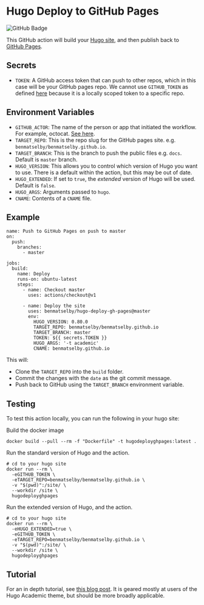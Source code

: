 # Hugo Deploy to GitHub Pages

![GitHub Badge](https://github.com/benmatselby/hugo-deploy-gh-pages/workflows/Build/badge.svg)

This GitHub action will build your [Hugo site](https://gohugo.io/), and then publish back to [GitHub Pages](https://pages.github.com/).

## Secrets

- `TOKEN`: A GitHub access token that can push to other repos, which in this case will be your GitHub pages repo. We cannot use `GITHUB_TOKEN` as defined [here](https://help.github.com/en/actions/configuring-and-managing-workflows/authenticating-with-the-github_token#about-the-github_token-secret) because it is a locally scoped token to a specific repo.

## Environment Variables

- `GITHUB_ACTOR`: The name of the person or app that initiated the workflow. For example, octocat. [See here](https://developer.github.com/actions/creating-github-actions/accessing-the-runtime-environment/#environment-variables).
- `TARGET_REPO`: This is the repo slug for the GitHub pages site. e.g. `benmatselby/benmatselby.github.io`.
- `TARGET_BRANCH`: This is the branch to push the public files e.g. `docs`. Default is `master` branch.
- `HUGO_VERSION`: This allows you to control which version of Hugo you want to use. There is a default within the action, but this may be out of date.
- `HUGO_EXTENDED`: If set to `true`, the _extended_ version of Hugo will be used. Default is `false`.
- `HUGO_ARGS`: Arguments passed to `hugo`.
- `CNAME`: Contents of a `CNAME` file.

## Example

```shell
name: Push to GitHub Pages on push to master
on:
  push:
    branches:
      - master

jobs:
  build:
    name: Deploy
    runs-on: ubuntu-latest
    steps:
      - name: Checkout master
        uses: actions/checkout@v1

      - name: Deploy the site
        uses: benmatselby/hugo-deploy-gh-pages@master
        env:
          HUGO_VERSION: 0.80.0
          TARGET_REPO: benmatselby/benmatselby.github.io
          TARGET_BRANCH: master
          TOKEN: ${{ secrets.TOKEN }}
          HUGO_ARGS: '-t academic'
          CNAME: benmatselby.github.io
```

This will:

- Clone the `TARGET_REPO` into the `build` folder.
- Commit the changes with the `date` as the git commit message.
- Push back to GitHub using the `TARGET_BRANCH` environment variable.

## Testing

To test this action locally, you can run the following in your hugo site:

Build the docker image

```shell
docker build --pull --rm -f "Dockerfile" -t hugodeployghpages:latest .
```

Run the standard version of Hugo and the action.

```shell
# cd to your hugo site
docker run --rm \
  -eGITHUB_TOKEN \
  -eTARGET_REPO=benmatselby/benmatselby.github.io \
  -v "$(pwd)":/site/ \
  --workdir /site \
  hugodeployghpages
```

Run the extended version of Hugo, and the action.

```shell
# cd to your hugo site
docker run --rm \
  -eHUGO_EXTENDED=true \
  -eGITHUB_TOKEN \
  -eTARGET_REPO=benmatselby/benmatselby.github.io \
  -v "$(pwd)":/site/ \
  --workdir /site \
  hugodeployghpages
```

## Tutorial

For an in depth tutorial, see [this blog post](https://www.jameswright.xyz/post/deploy-hugo-academic-using-githubio/). It is geared mostly at users of the Hugo Academic theme, but should be more broadly applicable.
